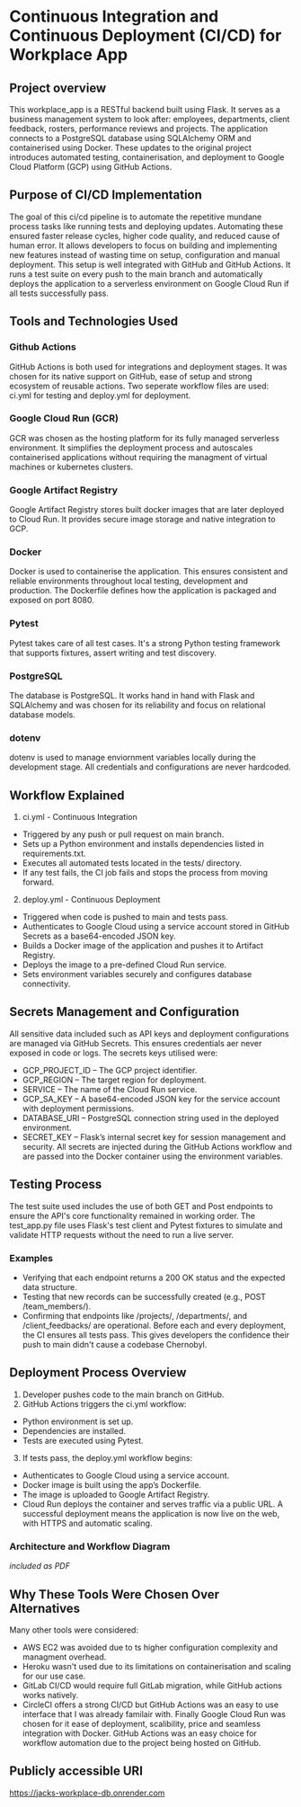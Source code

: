 # Continuous Integration and Continuous Deployment (CI/CD) for Workplace App
## Project overview
This workplace_app is a RESTful backend built using Flask. It serves as a business management system to look after: employees, departments, client feedback, rosters, performance reviews and projects. The application connects to a PostgreSQL database using SQLAlchemy ORM and containerised using Docker. These updates to the original project introduces automated testing, containerisation, and deployment to Google Cloud Platform (GCP) using GitHub Actions.

## Purpose of CI/CD Implementation
The goal of this ci/cd pipeline is to automate the repetitive mundane process tasks like running tests and deploying updates. Automating these ensured faster release cycles, higher code quality, and reduced cause of human error. It allows developers to focus on building and implementing new features instead of wasting time on setup, configuration and manual deployment.
This setup is well integrated with GitHub and GitHub Actions. It runs a test suite on every push to the main branch and automatically deploys the application to a serverless environment on Google Cloud Run if all tests successfully pass.


## Tools and Technologies Used
### Github Actions
GitHub Actions is both used for integrations and deployment stages. It was chosen for its native support on GitHub, ease of setup and strong ecosystem of reusable actions. Two seperate workflow files are used: ci.yml for testing and deploy.yml for deployment.

### Google Cloud Run (GCR)
GCR was chosen as the hosting platform for its fully managed serverless environment. It simplifies the deployment process and autoscales containerised applications without requiring the managment of virtual machines or kubernetes clusters.

### Google Artifact Registry
Google Artifact Registry stores built docker images that are later deployed to Cloud Run. It provides secure image storage and native integration to GCP.

### Docker
Docker is used to containerise the application. This ensures consistent and reliable environments throughout local testing, development and production. The Dockerfile defines how the application is packaged and exposed on port 8080.

### Pytest
Pytest takes care of all test cases. It's a strong Python testing framework that supports fixtures, assert writing and test discovery.

### PostgreSQL
The database is PostgreSQL. It works hand in hand with Flask and SQLAlchemy and was chosen for its reliability and focus on relational database models.

### dotenv
dotenv is used to manage enviornment variables locally during the development stage. All credentials and configurations are never hardcoded.

## Workflow Explained
1. ci.yml - Continuous Integration
+ Triggered by any push or pull request on main branch.
+ Sets up a Python environment and installs dependencies listed in requirements.txt.
+ Executes all automated tests located in the tests/ directory.
+ If any test fails, the CI job fails and stops the process from moving forward.

2. deploy.yml - Continuous Deployment
+ Triggered when code is pushed to main and tests pass.
+ Authenticates to Google Cloud using a service account stored in GitHub Secrets as a base64-encoded JSON key.
+ Builds a Docker image of the application and pushes it to Artifact Registry.
+ Deploys the image to a pre-defined Cloud Run service.
+ Sets environment variables securely and configures database connectivity.

## Secrets Management and Configuration
All sensitive data included such as API keys and deployment configurations are managed via GitHub Secrets. This ensures credentials aer never exposed in code or logs. The secrets keys utilised were:
+ GCP_PROJECT_ID – The GCP project identifier.
+ GCP_REGION – The target region for deployment.
+ SERVICE – The name of the Cloud Run service.
+ GCP_SA_KEY – A base64-encoded JSON key for the service account with deployment permissions.
+ DATABASE_URI – PostgreSQL connection string used in the deployed environment.
+ SECRET_KEY – Flask’s internal secret key for session management and security.
All secrets are injected during the GitHub Actions workflow and are passed into the Docker container using the environment variables.

## Testing Process
The test suite used includes the use of both GET and Post endpoints to ensure the API's core functionality remained in working order. The test_app.py file uses Flask's test client and Pytest fixtures to simulate and validate HTTP requests without the need to run a live server.
### Examples
+ Verifying that each endpoint returns a 200 OK status and the expected data structure.
+ Testing that new records can be successfully created (e.g., POST /team_members/).
+ Confirming that endpoints like /projects/, /departments/, and /client_feedbacks/ are operational.
Before each and every deployment, the CI ensures all tests pass. This gives developers the confidence their push to main didn't cause a codebase Chernobyl.

## Deployment Process Overview
1. Developer pushes code to the main branch on GitHub.
2. GitHub Actions triggers the ci.yml workflow:
+ Python environment is set up.
+ Dependencies are installed.
+ Tests are executed using Pytest.
3. If tests pass, the deploy.yml workflow begins:
+ Authenticates to Google Cloud using a service account.
+ Docker image is built using the app’s Dockerfile.
+ The image is uploaded to Google Artifact Registry.
+ Cloud Run deploys the container and serves traffic via a public URL.
A successful deployment means the application is now live on the web, with HTTPS and automatic scaling.

### Architecture and Workflow Diagram
 *included as PDF*

## Why These Tools Were Chosen Over Alternatives
Many other tools were considered:
+ AWS EC2 was avoided due to ts higher configuration complexity and managment overhead.
+ Heroku wasn't used due to its limitations on containerisation and scaling for our use case.
+ GitLab CI/CD would require full GitLab migration, while GitHub actions works natively.
+ CircleCI offers a strong CI/CD but GitHub Actions was an easy to use interface that I was already familair with.
Finally Google Cloud Run was chosen for it ease of deployment, scalibility, price and seamless integration with Docker. GitHub Actions was an easy choice for workflow automation due to the project being hosted on GitHub.

## Publicly accessible URI
https://jacks-workplace-db.onrender.com